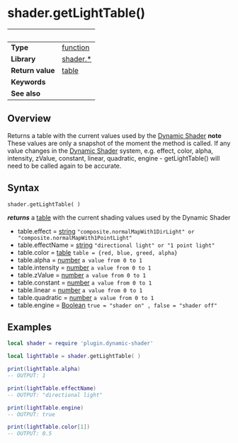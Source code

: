 # shader.getLightTable()

|                      | &nbsp; 
| -------------------- | ---------------------------------------------------------------
| __Type__             | [function](http://docs.coronalabs.com/api/type/Function.html)
| __Library__          | [shader.*](README.md)
| __Return value__     | [table](https://docs.coronalabs.com/api/type/Table.html)
| __Keywords__         | 
| __See also__         | 



## Overview

Returns a table with the current values used by the [Dynamic Shader](README.md)
__note__ These values are only a snapshot of the moment the method is called.  If any value changes in the [Dynamic Shader](README.md) system, e.g. effect, color, alpha, intensity, zValue, constant, linear, quadratic, engine - getLightTable() will need to be called again to be accurate.


## Syntax

	shader.getLightTable( )
  
  __*returns*__ a [table](https://docs.coronalabs.com/api/type/Table.html) with the current shading values used by the Dynamic Shader
  
  - table.effect	= [string](https://docs.coronalabs.com/api/type/String.html)
  `"composite.normalMapWith1DirLight" or "composite.normalMapWith1PointLight"`
  - table.effectName	= [string](https://docs.coronalabs.com/api/type/String.html)
  `"directional light" or "1 point light"`
  - table.color		= [table](https://docs.coronalabs.com/api/type/Table.html)
  `table = {red, blue, greed, alpha}` 
  - table.alpha		= [number](https://docs.coronalabs.com/api/type/Number.html)
  `a value from 0 to 1` 
  - table.intensity	= [number](https://docs.coronalabs.com/api/type/Number.html)
  `a value from 0 to 1` 
  - table.zValue	= [number](https://docs.coronalabs.com/api/type/Number.html)
  `a value from 0 to 1`
  - table.constant	= [number](https://docs.coronalabs.com/api/type/Number.html)
  `a value from 0 to 1`  
  - table.linear	= [number](https://docs.coronalabs.com/api/type/Number.html)
  `a value from 0 to 1` 
  - table.quadratic	= [number](https://docs.coronalabs.com/api/type/Number.html)
  `a value from 0 to 1` 
  - table.engine	= [Boolean](https://docs.coronalabs.com/api/type/Boolean.html)
  `true = "shader on" , false = "shader off"`
   
## Examples

``````lua
local shader = require 'plugin.dynamic-shader'

local lightTable = shader.getLightTable( )

print(lightTable.alpha)
-- OUTPUT: 1

print(lightTable.effectName)
-- OUTPUT: "directional light"

print(lightTable.engine)
-- OUTPUT: true

print(lightTable.color[1])
-- OUTPUT: 0.5

``````
